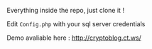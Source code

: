 Everything inside the repo, just clone it !

Edit `Config.php` with your sql server credentials

Demo avaliable here : http://cryptoblog.ct.ws/
